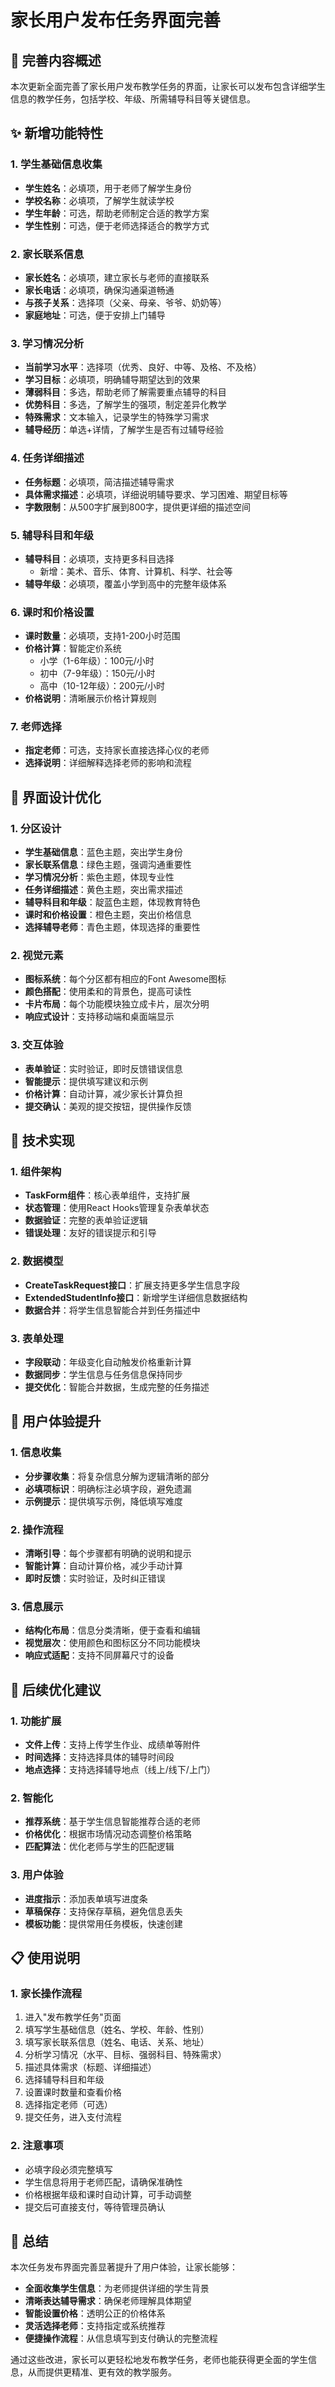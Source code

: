 # 家长用户发布任务界面完善

## 🎯 完善内容概述

本次更新全面完善了家长用户发布教学任务的界面，让家长可以发布包含详细学生信息的教学任务，包括学校、年级、所需辅导科目等关键信息。

## ✨ 新增功能特性

### 1. 学生基础信息收集
- **学生姓名**：必填项，用于老师了解学生身份
- **学校名称**：必填项，了解学生就读学校
- **学生年龄**：可选，帮助老师制定合适的教学方案
- **学生性别**：可选，便于老师选择适合的教学方式

### 2. 家长联系信息
- **家长姓名**：必填项，建立家长与老师的直接联系
- **家长电话**：必填项，确保沟通渠道畅通
- **与孩子关系**：选择项（父亲、母亲、爷爷、奶奶等）
- **家庭地址**：可选，便于安排上门辅导

### 3. 学习情况分析
- **当前学习水平**：选择项（优秀、良好、中等、及格、不及格）
- **学习目标**：必填项，明确辅导期望达到的效果
- **薄弱科目**：多选，帮助老师了解需要重点辅导的科目
- **优势科目**：多选，了解学生的强项，制定差异化教学
- **特殊需求**：文本输入，记录学生的特殊学习需求
- **辅导经历**：单选+详情，了解学生是否有过辅导经验

### 4. 任务详细描述
- **任务标题**：必填项，简洁描述辅导需求
- **具体需求描述**：必填项，详细说明辅导要求、学习困难、期望目标等
- **字数限制**：从500字扩展到800字，提供更详细的描述空间

### 5. 辅导科目和年级
- **辅导科目**：必填项，支持更多科目选择
  - 新增：美术、音乐、体育、计算机、科学、社会等
- **辅导年级**：必填项，覆盖小学到高中的完整年级体系

### 6. 课时和价格设置
- **课时数量**：必填项，支持1-200小时范围
- **价格计算**：智能定价系统
  - 小学（1-6年级）：100元/小时
  - 初中（7-9年级）：150元/小时
  - 高中（10-12年级）：200元/小时
- **价格说明**：清晰展示价格计算规则

### 7. 老师选择
- **指定老师**：可选，支持家长直接选择心仪的老师
- **选择说明**：详细解释选择老师的影响和流程

## 🎨 界面设计优化

### 1. 分区设计
- **学生基础信息**：蓝色主题，突出学生身份
- **家长联系信息**：绿色主题，强调沟通重要性
- **学习情况分析**：紫色主题，体现专业性
- **任务详细描述**：黄色主题，突出需求描述
- **辅导科目和年级**：靛蓝色主题，体现教育特色
- **课时和价格设置**：橙色主题，突出价格信息
- **选择辅导老师**：青色主题，体现选择的重要性

### 2. 视觉元素
- **图标系统**：每个分区都有相应的Font Awesome图标
- **颜色搭配**：使用柔和的背景色，提高可读性
- **卡片布局**：每个功能模块独立成卡片，层次分明
- **响应式设计**：支持移动端和桌面端显示

### 3. 交互体验
- **表单验证**：实时验证，即时反馈错误信息
- **智能提示**：提供填写建议和示例
- **价格计算**：自动计算，减少家长计算负担
- **提交确认**：美观的提交按钮，提供操作反馈

## 🔧 技术实现

### 1. 组件架构
- **TaskForm组件**：核心表单组件，支持扩展
- **状态管理**：使用React Hooks管理复杂表单状态
- **数据验证**：完整的表单验证逻辑
- **错误处理**：友好的错误提示和引导

### 2. 数据模型
- **CreateTaskRequest接口**：扩展支持更多学生信息字段
- **ExtendedStudentInfo接口**：新增学生详细信息数据结构
- **数据合并**：将学生信息智能合并到任务描述中

### 3. 表单处理
- **字段联动**：年级变化自动触发价格重新计算
- **数据同步**：学生信息与任务信息保持同步
- **提交优化**：智能合并数据，生成完整的任务描述

## 📱 用户体验提升

### 1. 信息收集
- **分步骤收集**：将复杂信息分解为逻辑清晰的部分
- **必填项标识**：明确标注必填字段，避免遗漏
- **示例提示**：提供填写示例，降低填写难度

### 2. 操作流程
- **清晰引导**：每个步骤都有明确的说明和提示
- **智能计算**：自动计算价格，减少手动计算
- **即时反馈**：实时验证，及时纠正错误

### 3. 信息展示
- **结构化布局**：信息分类清晰，便于查看和编辑
- **视觉层次**：使用颜色和图标区分不同功能模块
- **响应式适配**：支持不同屏幕尺寸的设备

## 🚀 后续优化建议

### 1. 功能扩展
- **文件上传**：支持上传学生作业、成绩单等附件
- **时间选择**：支持选择具体的辅导时间段
- **地点选择**：支持选择辅导地点（线上/线下/上门）

### 2. 智能化
- **推荐系统**：基于学生信息智能推荐合适的老师
- **价格优化**：根据市场情况动态调整价格策略
- **匹配算法**：优化老师与学生的匹配逻辑

### 3. 用户体验
- **进度指示**：添加表单填写进度条
- **草稿保存**：支持保存草稿，避免信息丢失
- **模板功能**：提供常用任务模板，快速创建

## 📋 使用说明

### 1. 家长操作流程
1. 进入"发布教学任务"页面
2. 填写学生基础信息（姓名、学校、年龄、性别）
3. 填写家长联系信息（姓名、电话、关系、地址）
4. 分析学习情况（水平、目标、强弱科目、特殊需求）
5. 描述具体需求（标题、详细描述）
6. 选择辅导科目和年级
7. 设置课时数量和查看价格
8. 选择指定老师（可选）
9. 提交任务，进入支付流程

### 2. 注意事项
- 必填字段必须完整填写
- 学生信息将用于老师匹配，请确保准确性
- 价格根据年级和课时自动计算，可手动调整
- 提交后可直接支付，等待管理员确认

## 🎉 总结

本次任务发布界面完善显著提升了用户体验，让家长能够：
- **全面收集学生信息**：为老师提供详细的学生背景
- **清晰表达辅导需求**：确保老师理解具体期望
- **智能设置价格**：透明公正的价格体系
- **灵活选择老师**：支持指定或系统推荐
- **便捷操作流程**：从信息填写到支付确认的完整流程

通过这些改进，家长可以更轻松地发布教学任务，老师也能获得更全面的学生信息，从而提供更精准、更有效的教学服务。
